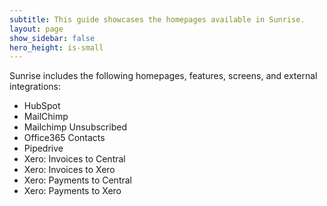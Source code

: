 ```yaml
---
subtitle: This guide showcases the homepages available in Sunrise.
layout: page
show_sidebar: false
hero_height: is-small
---
```


Sunrise includes the following homepages, features, screens, and external integrations:

* HubSpot
* MailChimp
* Mailchimp Unsubscribed
* Office365 Contacts
* Pipedrive
* Xero: Invoices to Central
* Xero: Invoices to Xero
* Xero: Payments to Central
* Xero: Payments to Xero
